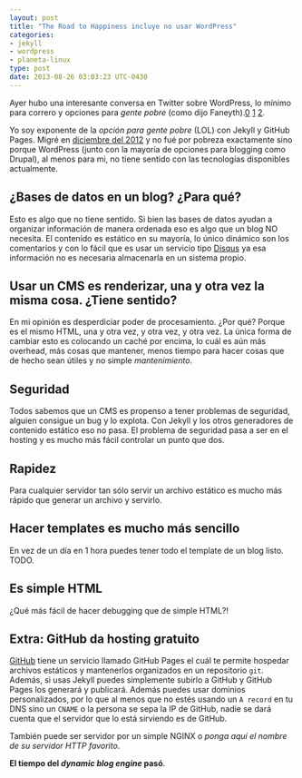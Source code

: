 ```yaml
---
layout: post
title: "The Road to Happiness incluye no usar WordPress"
categories:
- jekyll
- wordpress
- planeta-linux
type: post
date: 2013-08-26 03:03:23 UTC-0430
---
```

Ayer hubo una interesante conversa en Twitter sobre WordPress, lo mínimo para correro y opciones para *gente pobre* (como dijo Faneyth).[0](https://twitter.com/phenobarbital/status/371819458421346304) [1](https://twitter.com/LuisAlejandro/status/371821008681852930) [2](https://twitter.com/zentraedi/status/371821336706166786).

Yo soy exponente de la *opción para gente pobre* (LOL) con Jekyll y GitHub Pages. Migré en [diciembre del 2012](http://ghostbar.co/2012/12/15/switched-to-jekyll/) y no fué por pobreza exactamente sino porque WordPress (junto con la mayoría de opciones para blogging como Drupal), al menos para mi, no tiene sentido con las tecnologías disponibles actualmente.

¿Bases de datos en un blog? ¿Para qué?
--------------------------------------
Esto es algo que no tiene sentido. Si bien las bases de datos ayudan a organizar información de manera ordenada eso es algo que un blog NO necesita. El contenido es estático en su mayoría, lo único dinámico son los comentarios y con lo fácil que es usar un servicio tipo [Disqus](http://disqus.com) ya esa información no es necesaria almacenarla en un sistema propio.

Usar un CMS es renderizar, una y otra vez la misma cosa. ¿Tiene sentido?
------------------------------------------------------------------------
En mi opinión es desperdiciar poder de procesamiento. ¿Por qué? Porque es el mismo HTML, una y otra vez, y otra vez, y otra vez. La única forma de cambiar esto es colocando un caché por encima, lo cuál es aún más overhead, más cosas que mantener, menos tiempo para hacer cosas que de hecho sean útiles y no simple *mantenimiento*.

Seguridad
---------
Todos sabemos que un CMS es propenso a tener problemas de seguridad, alguien consigue un bug y lo explota. Con Jekyll y los otros generadores de contenido estático eso no pasa. El problema de seguridad pasa a ser en el hosting y es mucho más fácil controlar un punto que dos.

Rapidez
-------
Para cualquier servidor tan sólo servir un archivo estático es mucho más rápido que generar un archivo y servirlo.

Hacer templates es mucho más sencillo
-------------------------------------
En vez de un día en 1 hora puedes tener todo el template de un blog listo. TODO.

Es simple HTML
--------------
¿Qué más fácil de hacer debugging que de simple HTML?!

Extra: GitHub da hosting gratuito
---------------------------------
[GitHub](https://github.com/) tiene un servicio llamado GitHub Pages el cuál te permite hospedar archivos estáticos y mantenerlos organizados en un repositorio `git`. Además, si usas Jekyll puedes simplemente subirlo a GitHub y GitHub Pages los generará y publicará. Además puedes usar dominios personalizados, por lo que al menos que no estés usando un `A record` en tu DNS sino un `CNAME` o la persona se sepa la IP de GitHub, nadie se dará cuenta que el servidor que lo está sirviendo es de GitHub.

También puede ser servidor por un simple NGINX o *ponga aquí el nombre de su servidor HTTP favorito*.

**El tiempo del *dynamic blog engine* pasó**.
